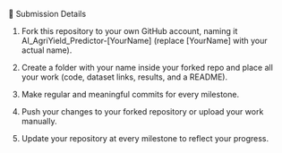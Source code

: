 📌 Submission Details

1. Fork this repository to your own GitHub account, naming it AI_AgriYield_Predictor-[YourName] (replace [YourName] with your actual name).

2. Create a folder with your name inside your forked repo and place all your work (code, dataset links, results, and a README).

3. Make regular and meaningful commits for every milestone.

4. Push your changes to your forked repository or upload your work manually.

5. Update your repository at every milestone to reflect your progress.
